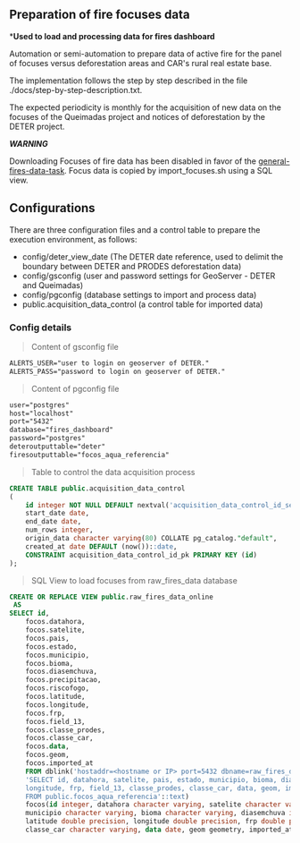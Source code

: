 ## Preparation of fire focuses data

***Used to load and processing data for fires dashboard**

Automation or semi-automation to prepare data of active fire for the panel of focuses versus deforestation areas and CAR's rural real estate base.

The implementation follows the step by step described in the file ./docs/step-by-step-description.txt.

The expected periodicity is monthly for the acquisition of new data on the focuses of the Queimadas project and notices of deforestation by the DETER project.

***WARNING***

Downloading Focuses of fire data has been disabled in favor of the [general-fires-data-task](https://github.com/terrabrasilis/general-fires-data-task).
Focus data is copied by import_focuses.sh using a SQL view.


## Configurations

There are three configuration files and a control table to prepare the execution environment, as follows:

 - config/deter_view_date (The DETER date reference, used to delimit the boundary between DETER and PRODES deforestation data)
 - config/gsconfig (user and password settings for GeoServer - DETER and Queimadas)
 - config/pgconfig (database settings to import and process data)
 - public.acquisition_data_control (a control table for imported data)

### Config details

 > Content of gsconfig file
```txt
ALERTS_USER="user to login on geoserver of DETER."
ALERTS_PASS="password to login on geoserver of DETER."
```

 > Content of pgconfig file
```txt
user="postgres"
host="localhost"
port="5432"
database="fires_dashboard"
password="postgres"
deteroutputtable="deter"
firesoutputtable="focos_aqua_referencia"
```

 > Table to control the data acquisition process
```sql
CREATE TABLE public.acquisition_data_control
(
    id integer NOT NULL DEFAULT nextval('acquisition_data_control_id_seq'::regclass),
    start_date date,
    end_date date,
    num_rows integer,
    origin_data character varying(80) COLLATE pg_catalog."default",
    created_at date DEFAULT (now())::date,
    CONSTRAINT acquisition_data_control_id_pk PRIMARY KEY (id)
);
```


 > SQL View to load focuses from raw_fires_data database
```sql
CREATE OR REPLACE VIEW public.raw_fires_data_online
 AS
SELECT id,
    focos.datahora,
    focos.satelite,
    focos.pais,
    focos.estado,
    focos.municipio,
    focos.bioma,
    focos.diasemchuva,
    focos.precipitacao,
    focos.riscofogo,
    focos.latitude,
    focos.longitude,
    focos.frp,
    focos.field_13,
    focos.classe_prodes,
    focos.classe_car,
    focos.data,
    focos.geom,
    focos.imported_at
    FROM dblink('hostaddr=<hostname or IP> port=5432 dbname=raw_fires_data user=postgres password=postgres'::text,
    'SELECT id, datahora, satelite, pais, estado, municipio, bioma, diasemchuva, precipitacao, riscofogo, latitude,
    longitude, frp, field_13, classe_prodes, classe_car, data, geom, imported_at
    FROM public.focos_aqua_referencia'::text)
    focos(id integer, datahora character varying, satelite character varying, pais character varying, estado character varying,
    municipio character varying, bioma character varying, diasemchuva integer, precipitacao double precision, riscofogo double precision,
    latitude double precision, longitude double precision, frp double precision, field_13 character varying, classe_prodes character varying,
    classe_car character varying, data date, geom geometry, imported_at date);
```